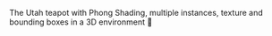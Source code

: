 The Utah teapot with Phong Shading, multiple instances, texture and bounding boxes in a 3D environment 💙
